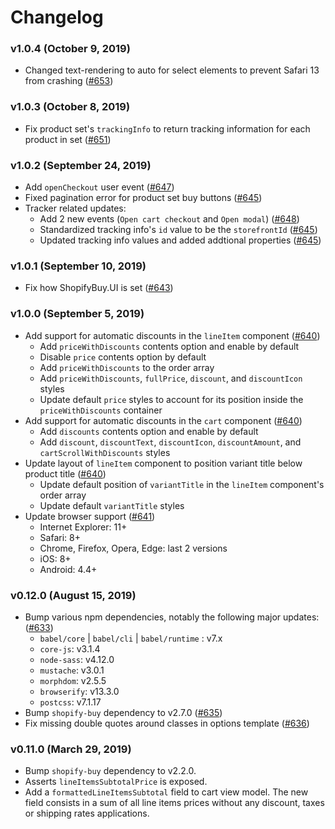 # Changelog

### v1.0.4 (October 9, 2019)
- Changed text-rendering to auto for select elements to prevent Safari 13 from crashing ([#653](https://github.com/Shopify/buy-button-js/pull/653))

### v1.0.3 (October 8, 2019)
- Fix product set's `trackingInfo` to return tracking information for each product in set ([#651](https://github.com/Shopify/buy-button-js/pull/651)) 

### v1.0.2 (September 24, 2019)
- Add `openCheckout` user event ([#647](https://github.com/Shopify/buy-button-js/pull/647)) 
- Fixed pagination error for product set buy buttons ([#645](https://github.com/Shopify/buy-button-js/pull/645))
- Tracker related updates:
  - Add 2 new events (`Open cart checkout` and `Open modal`) ([#648](https://github.com/Shopify/buy-button-js/pull/648))
  - Standardized tracking info's `id` value to be the `storefrontId` ([#645](https://github.com/Shopify/buy-button-js/pull/645))
  - Updated tracking info values and added addtional properties ([#645](https://github.com/Shopify/buy-button-js/pull/645))

### v1.0.1 (September 10, 2019)
- Fix how ShopifyBuy.UI is set ([#643](https://github.com/Shopify/buy-button-js/pull/643))

### v1.0.0 (September 5, 2019)
- Add support for automatic discounts in the `lineItem` component ([#640](https://github.com/Shopify/buy-button-js/pull/640))
  - Add `priceWithDiscounts` contents option and enable by default
  - Disable `price` contents option by default
  - Add `priceWithDiscounts` to the order array
  - Add `priceWithDiscounts`, `fullPrice`, `discount`, and `discountIcon` styles
  - Update default `price` styles to account for its position inside the `priceWithDiscounts` container
- Add support for automatic discounts in the `cart` component ([#640](https://github.com/Shopify/buy-button-js/pull/640))  
  - Add `discounts` contents option and enable by default
  - Add `discount`, `discountText`, `discountIcon`, `discountAmount`, and `cartScrollWithDiscounts` styles
- Update layout of `lineItem` component to position variant title below product title ([#640](https://github.com/Shopify/buy-button-js/pull/640))
  - Update default position of `variantTitle` in the `lineItem` component's order array
  - Update default `variantTitle` styles
- Update browser support ([#641](https://github.com/Shopify/buy-button-js/pull/641))
  - Internet Explorer: 11+
  - Safari: 8+
  - Chrome, Firefox, Opera, Edge: last 2 versions
  - iOS: 8+
  - Android: 4.4+ 

### v0.12.0 (August 15, 2019)
- Bump various npm dependencies, notably the following major updates: ([#633](https://github.com/Shopify/buy-button-js/pull/633))
  - `babel/core` | `babel/cli` | `babel/runtime` : v7.x
  - `core-js`: v3.1.4
  - `node-sass`: v4.12.0
  - `mustache`: v3.0.1
  - `morphdom`: v2.5.5
  - `browserify`: v13.3.0
  - `postcss`: v7.1.17
- Bump `shopify-buy` dependency to v2.7.0 ([#635](https://github.com/Shopify/buy-button-js/pull/635))
- Fix missing double quotes around classes in options template ([#636](https://github.com/Shopify/buy-button-js/pull/636))

### v0.11.0 (March 29, 2019)
- Bump `shopify-buy` dependency to v2.2.0.
- Asserts `lineItemsSubtotalPrice` is exposed.
- Add a `formattedLineItemsSubtotal` field to cart view model. The new field consists in a sum of all line items prices without any discount, taxes or shipping rates applications.
